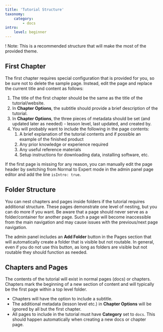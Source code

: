 ```yaml
---
title: 'Tutorial Structure'
taxonomy:
    category:
        - docs
intro:
    level: beginner
---
```


! Note: This is a recommended structure that will make the most of the provided theme.

## First Chapter

The first chapter requires special configuration that is provided for you, so be sure not to delete the sample page. Instead, edit the page and replace the current title and content as follows:

1. The title of the first chapter should be the same as the title of the tutorial/website.
2. In **Chapter Options**, the subtitle should provide a brief description of the tutorial.
3. In **Chapter Options**, the three pieces of metadata should be set (and updated later as needed) - lesson level, last updated, and created by.
4. You will probably want to include the following in the page contents:
	1. A brief explanation of the tutorial contents and if possible an example of the finished product
	2. Any prior knowledge or experience required
	3. Any useful reference materials
	4. Setup instructions for downloading data, installing software, etc.

If the first page is missing for any reason, you can manually edit the page header by switching from Normal to Expert mode in the admin panel page editor and add the line `isIntro: true`.

## Folder Structure

You can nest chapters and pages inside folders if the tutorial requires additional structure. These pages demonstrate one level of nesting, but you can do more if you want. Be aware that a page should never serve as a folder/container for another page. Such a page will become inaccessible from the main navigation and may cause issues with the previous/next page navigation.

The admin panel includes an **Add Folder** button in the Pages section that will automatically create a folder that is visible but not routable. In general, even if you do not use this button, as long as folders are visible but not routable they should function as needed.

## Chapters and Pages

The contents of the tutorial will exist in normal pages (docs) or chapters. Chapters mark the beginning of a new section of content and will typically be the first page within a top level folder.

- Chapters will have the option to include a subtitle.
- The additional metadata (lesson level etc.) in **Chapter Options** will be ignored by all but the first chapter.
- All pages to include in the tutorial must have **Category** set to `docs`. This should happen automatically when creating a new docs or chapter page.